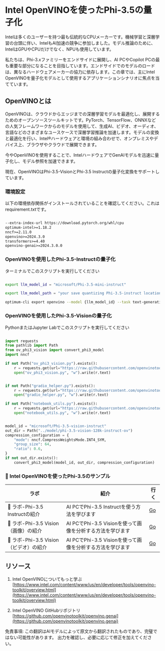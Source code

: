 # **Intel OpenVINOを使ったPhi-3.5の量子化**

Intelは多くのユーザーを持つ最も伝統的なCPUメーカーです。機械学習と深層学習の台頭に伴い、IntelもAI加速の競争に参加しました。モデル推論のために、IntelはGPUやCPUだけでなく、NPUも使用しています。

私たちは、Phi-3.xファミリーをエンドサイドに展開し、AI PCやCopilot PCの最も重要な部分になることを目指しています。エンドサイドでのモデルのロードは、異なるハードウェアメーカーの協力に依存します。この章では、主にIntel OpenVINOを量子化モデルとして使用するアプリケーションシナリオに焦点を当てています。


## **OpenVINOとは**

OpenVINOは、クラウドからエッジまでの深層学習モデルを最適化し、展開するためのオープンソースツールキットです。PyTorch、TensorFlow、ONNXなどの人気フレームワークからのモデルを使用して、生成AI、ビデオ、オーディオ、言語などのさまざまなユースケースで深層学習推論を加速します。モデルの変換と最適化を行い、Intel®ハードウェアと環境の組み合わせで、オンプレミスやデバイス上、ブラウザやクラウドで展開できます。

今やOpenVINOを使用することで、IntelハードウェアでGenAIモデルを迅速に量子化し、モデル参照を加速できます。

現在、OpenVINOはPhi-3.5-VisionとPhi-3.5 Instructの量子化変換をサポートしています。

### **環境設定**

以下の環境依存関係がインストールされていることを確認してください。これはrequirement.txtです。

```txt

--extra-index-url https://download.pytorch.org/whl/cpu
optimum-intel>=1.18.2
nncf>=2.11.0
openvino>=2024.3.0
transformers>=4.40
openvino-genai>=2024.3.0.0

```

### **OpenVINOを使用したPhi-3.5-Instructの量子化**

ターミナルでこのスクリプトを実行してください

```bash

export llm_model_id = "microsoft/Phi-3.5-mini-instruct"

export llm_model_path = "your save quantizing Phi-3.5-instruct location"

optimum-cli export openvino --model {llm_model_id} --task text-generation-with-past --weight-format int4 --group-size 128 --ratio 0.6  --sym  --trust-remote-code {llm_model_path}

```

### **OpenVINOを使用したPhi-3.5-Visionの量子化**

PythonまたはJupyter Labでこのスクリプトを実行してください

```python

import requests
from pathlib import Path
from ov_phi3_vision import convert_phi3_model
import nncf

if not Path("ov_phi3_vision.py").exists():
    r = requests.get(url="https://raw.githubusercontent.com/openvinotoolkit/openvino_notebooks/latest/notebooks/phi-3-vision/ov_phi3_vision.py")
    open("ov_phi3_vision.py", "w").write(r.text)


if not Path("gradio_helper.py").exists():
    r = requests.get(url="https://raw.githubusercontent.com/openvinotoolkit/openvino_notebooks/latest/notebooks/phi-3-vision/gradio_helper.py")
    open("gradio_helper.py", "w").write(r.text)

if not Path("notebook_utils.py").exists():
    r = requests.get(url="https://raw.githubusercontent.com/openvinotoolkit/openvino_notebooks/latest/utils/notebook_utils.py")
    open("notebook_utils.py", "w").write(r.text)


model_id = "microsoft/Phi-3.5-vision-instruct"
out_dir = Path("../model/phi-3.5-vision-128k-instruct-ov")
compression_configuration = {
    "mode": nncf.CompressWeightsMode.INT4_SYM,
    "group_size": 64,
    "ratio": 0.6,
}
if not out_dir.exists():
    convert_phi3_model(model_id, out_dir, compression_configuration)

```

### **🤖 Intel OpenVINOを使ったPhi-3.5のサンプル**

| ラボ    | 紹介 |  行く |
| -------- | ------- |  ------- |
| 🚀 ラボ-Phi-3.5 Instructの紹介  | AI PCでPhi-3.5 Instructを使う方法を学びます    |  [Go](../../../../../code/09.UpdateSamples/Aug/intel-phi35-instruct-zh.ipynb)    |
| 🚀 ラボ-Phi-3.5 Vision（画像）の紹介 | AI PCでPhi-3.5 Visionを使って画像を分析する方法を学びます      |  [Go](../../../../../code/09.UpdateSamples/Aug/intel-phi35-vision-img.ipynb)    |
| 🚀 ラボ-Phi-3.5 Vision（ビデオ）の紹介   | AI PCでPhi-3.5 Visionを使って画像を分析する方法を学びます    |  [Go](../../../../../code/09.UpdateSamples/Aug/intel-phi35-vision-video.ipynb)    |



## **リソース**

1. Intel OpenVINOについてもっと学ぶ [https://www.intel.com/content/www/us/en/developer/tools/openvino-toolkit/overview.html](https://www.intel.com/content/www/us/en/developer/tools/openvino-toolkit/overview.html)

2. Intel OpenVINO GitHubリポジトリ [https://github.com/openvinotoolkit/openvino.genai](https://github.com/openvinotoolkit/openvino.genai)

免責事項: この翻訳はAIモデルによって原文から翻訳されたものであり、完璧ではない可能性があります。 出力を確認し、必要に応じて修正を加えてください。